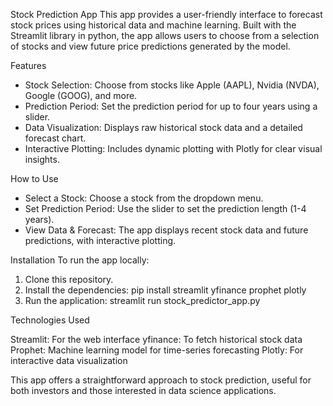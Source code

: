 Stock Prediction App
This app provides a user-friendly interface to forecast stock prices using historical data and machine learning. 
Built with the Streamlit library in python, the app allows users to choose from a selection of stocks and view future price predictions generated by the model.

Features
- Stock Selection: Choose from stocks like Apple (AAPL), Nvidia (NVDA), Google (GOOG), and more.
- Prediction Period: Set the prediction period for up to four years using a slider.
- Data Visualization: Displays raw historical stock data and a detailed forecast chart.
- Interactive Plotting: Includes dynamic plotting with Plotly for clear visual insights.
  
How to Use
- Select a Stock: Choose a stock from the dropdown menu.
- Set Prediction Period: Use the slider to set the prediction length (1-4 years).
- View Data & Forecast: The app displays recent stock data and future predictions, with interactive plotting.
  
Installation
To run the app locally:
1. Clone this repository.
2. Install the dependencies:
                                pip install streamlit yfinance prophet plotly
3. Run the application:
                                streamlit run stock_predictor_app.py

Technologies Used

Streamlit: For the web interface 
yfinance: To fetch historical stock data
Prophet: Machine learning model for time-series forecasting
Plotly: For interactive data visualization

This app offers a straightforward approach to stock prediction, useful for both investors and those interested in data science applications.
